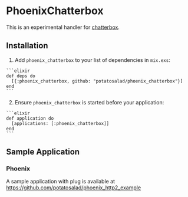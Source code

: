# PhoenixChatterbox

This is an experimental handler for [chatterbox](https://github.com/joedevivo/chatterbox).

## Installation

  1. Add `phoenix_chatterbox` to your list of dependencies in `mix.exs`:

    ```elixir
    def deps do
      [{:phoenix_chatterbox, github: "potatosalad/phoenix_chatterbox"}]
    end
    ```

  2. Ensure `phoenix_chatterbox` is started before your application:

    ```elixir
    def application do
      [applications: [:phoenix_chatterbox]]
    end
    ```

## Sample Application

### Phoenix

A sample application with plug is available at
https://github.com/potatosalad/phoenix_http2_example
